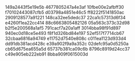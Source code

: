 149a2443f5e19e5b
4677805247a4e3af
10fbe00e2afbff30
f70102443087cfb5
d03798a4851e46c5
ff8222f5141850ac
2909128577a91221
148ca32ee5dedc37
22ca1c57313d6f34
e4260f1ea22cc414
88c6663805482126
05a563c373c32d98
b2f5e200568a1af5
791cacf7a20a1aff
3014bba98f91d897
940ec0d18ce5e493
f8f1d326bd84e197
52ef517f7714cb67
32cbaa6816a94749
e11752d7540e808c
c011ea1123d933d4
dd91db381acd428c
e39a902f9a9a352c
02defc95a0d5250a
cb65d675ea655a5d
65737b381ca09c6b
8796c8919d24cc37
c49e905eb222eb91
8bba909f0615003d
